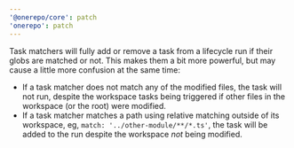 ```yaml
---
'@onerepo/core': patch
'onerepo': patch
---
```


Task matchers will fully add or remove a task from a lifecycle run if their globs are matched or not. This makes them a bit more powerful, but may cause a little more confusion at the same time:

- If a task matcher does not match any of the modified files, the task will not run, despite the workspace tasks being triggered if other files in the workspace (or the root) were modified.
- If a task matcher matches a path using relative matching outside of its workspace, eg, `match: '../other-module/**/*.ts'`, the task will be added to the run despite the workspace _not_ being modified.

